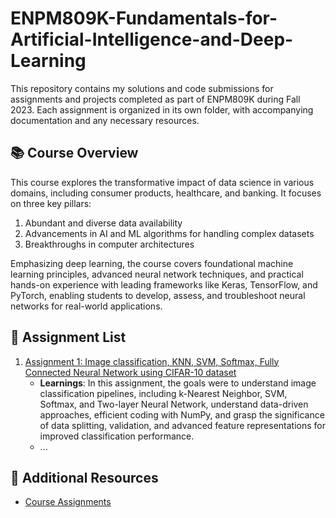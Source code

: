 # ENPM809K-Fundamentals-for-Artificial-Intelligence-and-Deep-Learning
This repository contains my solutions and code submissions for assignments and projects completed as part of ENPM809K during Fall 2023. Each assignment is organized in its own folder, with accompanying documentation and any necessary resources.

## 📚 Course Overview
This course explores the transformative impact of data science in various domains, including consumer products, healthcare, and banking. It focuses on three key pillars:
1. Abundant and diverse data availability
2. Advancements in AI and ML algorithms for handling complex datasets
3. Breakthroughs in computer architectures

Emphasizing deep learning, the course covers foundational machine learning principles, advanced neural network techniques, and practical hands-on experience with leading frameworks like Keras, TensorFlow, and PyTorch, enabling students to develop, assess, and troubleshoot neural networks for real-world applications.

## 📄 Assignment List
1. [Assignment 1: Image classification, KNN, SVM, Softmax, Fully Connected Neural Network using CIFAR-10 dataset](https://github.com/Rishikesh-Jadhav/ENPM809K-Fundamentals-for-Artificial-Intelligence-and-Deep-Learning/tree/main/assignment1)
   - **Learnings**: In this assignment, the goals were to understand image classification pipelines, including k-Nearest Neighbor, SVM, Softmax, and Two-layer Neural Network, understand data-driven approaches, efficient coding with NumPy, and grasp the significance of data splitting, validation, and advanced feature representations for improved classification performance.
   - ...

## 📝 Additional Resources
- [Course Assignments](https://cs231n.github.io/assignments2023/assignment1/)
